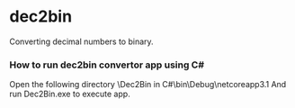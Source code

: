 # dec2bin
Converting decimal numbers to binary.


### How to run dec2bin convertor app using C#

Open the following directory \Dec2Bin in C#\bin\Debug\netcoreapp3.1
And run Dec2Bin.exe to execute app.
